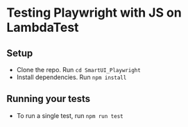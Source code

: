 # Testing Playwright with JS on LambdaTest

## Setup
* Clone the repo. Run `cd SmartUI_Playwright`
* Install dependencies. Run `npm install`

## Running your tests
- To run a single test, run 
  ```npm run test```
